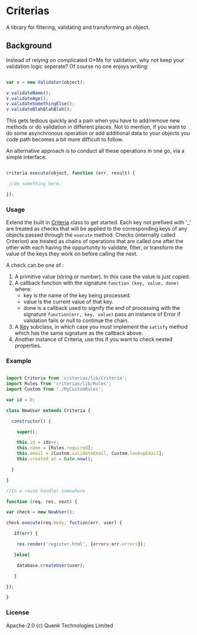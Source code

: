 # Criterias

A library for filtering, validating and transforming an object.

## Background

Instead of relying on complicated O*Ms for validation, why not keep
your validation logic seperate? Of course no one enjoys writing:

```javascript

var v = new Validator(object);

v.validateName();
v.validateAge();
v.validateSomethingElse();
v.validateBlahBlahBlah();

```

This gets tedious quickly and a pain when you have to add/remove new methods or do validation
in different places. Not to mention, if you want to do some asynchronous operation or 
add additional data to your objects you code path becomes a bit more difficult to follow.

An alternative approach is to conduct all these operations in one go, via a simple interface:

```javascript

criteria.execute(object, function (err, result) {

 //do something here.

});

```

### Usage

Extend the built in [Criteria](src/Criteria)
class to get started. Each key not prefixed with '_' are treated
as checks that will be applied to the corresponding keys of any objects passed through
the `execute` method. Checks (internally called Criterion) are treated as chains
of operations that are called one after the other with each having the oppurtunity
to validate, filter, or transform the value of the keys they work on before calling the next.

A check can be one of :

1. A primitive value (string or number). In this case the value is just copied.
2. A callback function with the signature `function (key, value, done)` where:
   * key is the name of the key being processed.
   * value is the current value of that key.
   * done is a callback used to signify the end of processing with the signature 
   `function(err, key, value)` pass an instance of Error if validation fails or null to continue
    the chain.
3. A [Key](src/Key) subclass, in which case you must implement the `satisfy` method which
   has the same signature as the callback above.
4. Another instance of Criteria, use this if you want to check nested properties.

### Example

```javascript

import Criteria from 'criterias/lib/Criteria';
import Rules from 'criterias/lib/Rules';
import Custom from './MyCustomRules';

var id = 0;

class NewUser extends Criteria {

  constructor() {

    super();

    this.id = ids++;
    this.name = [Rules.required];
    this.email = [Custom.validateEmail, Custom.lookupEmail];
    this.created_at = Date.now();

  }

}

//In a route handler somewhere

function (req, res, next) {

var check = new NewUser();

check.execute(req.body, fuction(err, user) {

   if(err) {

    res.render('register.html', {errors:err.errors});

   }else{

    database.createUser(user);

   }

});

}

```

### License

Apache-2.0 (c) Quenk Technologies Limited

